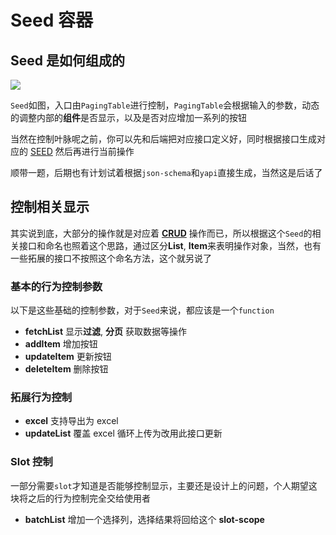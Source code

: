 # Seed 容器

## Seed 是如何组成的

![](/seed/design.png)

`Seed`如图，入口由`PagingTable`进行控制，`PagingTable`会根据输入的参数，动态的调整内部的**组件**是否显示，以及是否对应增加一系列的按钮

当然在控制叶脉呢之前，你可以先和后端把对应接口定义好，同时根据接口生成对应的 [SEED](./SEED) 然后再进行当前操作

顺带一题，后期也有计划试着根据`json-schema`和`yapi`直接生成，当然这是后话了

## 控制相关显示

其实说到底，大部分的操作就是对应着 **[CRUD](https://baike.baidu.com/item/crud/3606157?fr=aladdin)** 操作而已，所以根据这个`Seed`的相关接口和命名也照着这个思路，通过区分**List**, **Item**来表明操作对象，当然，也有一些拓展的接口不按照这个命名方法，这个就另说了

### 基本的行为控制参数

以下是这些基础的控制参数，对于`Seed`来说，都应该是一个`function`

- **fetchList** 显示**过滤**, **分页** 获取数据等操作
- **addItem** 增加按钮
- **updateItem** 更新按钮
- **deleteItem** 删除按钮

### 拓展行为控制

- **excel** 支持导出为 excel
- **updateList** 覆盖 excel 循环上传为改用此接口更新

### Slot 控制

一部分需要`slot`才知道是否能够控制显示，主要还是设计上的问题，个人期望这块将之后的行为控制完全交给使用者

- **batchList** 增加一个选择列，选择结果将回给这个 **slot-scope**
